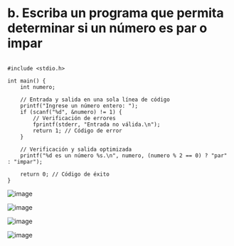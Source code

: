 # b. Escriba un programa que permita determinar si un número es par o impar 
```

#include <stdio.h>

int main() {
    int numero;

    // Entrada y salida en una sola línea de código
    printf("Ingrese un número entero: ");
    if (scanf("%d", &numero) != 1) {
        // Verificación de errores
        fprintf(stderr, "Entrada no válida.\n");
        return 1; // Código de error
    }

    // Verificación y salida optimizada
    printf("%d es un número %s.\n", numero, (numero % 2 == 0) ? "par" : "impar");

    return 0; // Código de éxito
}

```
![image](https://github.com/user-attachments/assets/e6cb22db-b790-4cc1-810b-aae04c219ef2)

![image](https://github.com/user-attachments/assets/8a32fe6a-1102-4d18-ac07-0315e2370da3)

![image](https://github.com/user-attachments/assets/b0f1c1a7-dfb1-483c-b50b-dcfc8048a7b6)

![image](https://github.com/user-attachments/assets/31d53e03-6df6-41af-8db9-73db6a25c451)
